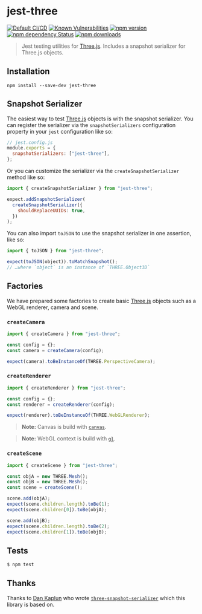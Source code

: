# jest-three

[![Default CI/CD](https://github.com/Bartozzz/jest-three/workflows/Default%20CI/CD/badge.svg)](https://github.com/Bartozzz/jest-three/actions)
[![Known Vulnerabilities](https://snyk.io/test/github/Bartozzz/jest-three/badge.svg?targetFile=package.json)](https://snyk.io/test/github/Bartozzz/jest-three?targetFile=package.json)
[![npm version](https://img.shields.io/npm/v/jest-three.svg)](https://www.npmjs.com/package/jest-three)
[![npm dependency Status](https://david-dm.org/Bartozzz/jest-three.svg)](https://www.npmjs.com/package/jest-three)
[![npm downloads](https://img.shields.io/npm/dt/jest-three.svg)](https://www.npmjs.com/package/jest-three)

> Jest testing utilities for [Three.js](https://threejs.org/). Includes a snapshot serializer for Three.js objects.

## Installation

```
npm install --save-dev jest-three
```

## Snapshot Serializer

The easiest way to test [Three.js](https://threejs.org/) objects is with the snapshot serializer. You can register the serializer via the `snapshotSerializers` configuration property in your `jest` configuration like so:

```js
// jest.config.js
module.exports = {
  snapshotSerializers: ["jest-three"],
};
```

Or you can customize the serializer via the `createSnapshotSerializer` method like so:

```js
import { createSnapshotSerializer } from "jest-three";

expect.addSnapshotSerializer(
  createSnapshotSerializer({
    shouldReplaceUUIDs: true,
  })
);
```

You can also import `toJSON` to use the snapshot serializer in one assertion, like so:

```js
import { toJSON } from "jest-three";

expect(toJSON(object)).toMatchSnapshot();
// …where `object` is an instance of `THREE.Object3D`
```

## Factories

We have prepared some factories to create basic [Three.js](https://threejs.org/) objects such as a WebGL renderer, camera and scene.

### `createCamera`

```ts
import { createCamera } from "jest-three";

const config = {};
const camera = createCamera(config);

expect(camera).toBeInstanceOf(THREE.PerspectiveCamera);
```

### `createRenderer`

```ts
import { createRenderer } from "jest-three";

const config = {};
const renderer = createRenderer(config);

expect(renderer).toBeInstanceOf(THREE.WebGLRenderer);
```

> **Note:** Canvas is build with [`canvas`](https://www.npmjs.com/package/canvas).

> **Note:** WebGL context is build with [`gl`](https://www.npmjs.com/package/gl).

### `createScene`

```ts
import { createScene } from "jest-three";

const objA = new THREE.Mesh();
const objB = new THREE.Mesh();
const scene = createScene();

scene.add(objA);
expect(scene.children.length).toBe(1);
expect(scene.children[0]).toBe(objA);

scene.add(objB);
expect(scene.children.length).toBe(2);
expect(scene.children[1]).toBe(objB);
```

## Tests

```bash
$ npm test
```

## Thanks

Thanks to [Dan Kaplun](https://github.com/dbkaplun) who wrote [`three-snapshot-serializer`](https://github.com/dbkaplun/three-snapshot-serializer) which this library is based on.
